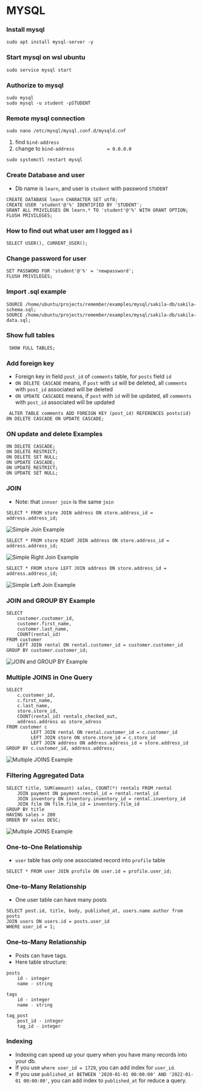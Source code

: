 # MYSQL

### Install mysql
```shell
sudo apt install mysql-server -y
```

### Start mysql on wsl ubuntu
```shell
sudo service mysql start
```

### Authorize to mysql
```shell
sudo mysql
sudo mysql -u student -pSTUDENT
```

### Remote mysql connection
```shell
sudo nano /etc/mysql/mysql.conf.d/mysqld.cnf
```
1) find `bind-address`
2) change to `bind-address            = 0.0.0.0`
```shell
sudo systemctl restart mysql
```

### Create Database and user
* Db name is `learn`, and user is `student` with password `STUDENT`
```mysql
CREATE DATABASE learn CHARACTER SET utf8;
CREATE USER 'student'@'%' IDENTIFIED BY 'STUDENT';
GRANT ALL PRIVILEGES ON learn.* TO 'student'@'%' WITH GRANT OPTION;
FLUSH PRIVILEGES;
```

### How to find out what user am I logged as i
```mysql
SELECT USER(), CURRENT_USER();
```

### Change password for user
```mysql
SET PASSWORD FOR 'student'@'%' = 'newpassword';
FLUSH PRIVILEGES;
```

### Import .sql example
```mysql
SOURCE /home/ubuntu/projects/remember/examples/mysql/sakila-db/sakila-schema.sql;
SOURCE /home/ubuntu/projects/remember/examples/mysql/sakila-db/sakila-data.sql;
```

### Show full tables
```mysql
 SHOW FULL TABLES;
```

### Add foreign key
* Foreign key in field `post_id` of `comments` table, for `posts` field `id`
* `ON DELETE CASCADE` means, if `post` with `id` will be deleted, all `comments` with `post_id` associated will be deleted 
* `ON UPDATE CASCADEE` means, if `post` with `id` will be updated, all `comments` with `post_id` associated will be updated 
```mysql
 ALTER TABLE comments ADD FOREIGN KEY (post_id) REFERENCES posts(id) ON DELETE CASCADE ON UPDATE CASCADE;
```

### ON update and delete Examples
```mysql
ON DELETE CASCADE;
ON DELETE RESTRICT;
ON DELETE SET NULL;
ON UPDATE CASCADE;
ON UPDATE RESTRICT;
ON UPDATE SET NULL;
```

### JOIN
* Note: that `innser join` is the same `join` 
```mysql
SELECT * FROM store JOIN address ON store.address_id = address.address_id;
```
<img alt="Simple Join Example" src="./examples/mysql/images/mysql_join.png" title="Join"/>

```mysql
SELECT * FROM store RIGHT JOIN address ON store.address_id = address.address_id;
```
<img alt="Simple Right Join Example" src="./examples/mysql/images/mysql_right_join.png" title="Join"/>

```mysql
SELECT * FROM store LEFT JOIN address ON store.address_id = address.address_id;
```
<img alt="Simple Left Join Example" src="./examples/mysql/images/mysql_left_join.png" title="Join"/>

### JOIN and GROUP BY Example
```mysql
SELECT 
    customer.customer_id, 
    customer.first_name, 
    customer.last_name, 
    COUNT(rental_id) 
FROM customer 
    LEFT JOIN rental ON rental.customer_id = customer.customer_id 
GROUP BY customer.customer_id;
```
<img alt="JOIN and GROUP BY Example" src="./examples/mysql/images/mysql_join_group_by.png" title="Join"/>

### Multiple JOINS in One Query
```mysql
SELECT
    c.customer_id,
    c.first_name,
    c.last_name,
    store.store_id,
    COUNT(rental_id) rentals_checked_out,
    address.address as store_adress
FROM customer c
         LEFT JOIN rental ON rental.customer_id = c.customer_id
         LEFT JOIN store ON store.store_id = c.store_id
         LEFT JOIN address ON address.address_id = store.address_id
GROUP BY c.customer_id, address.address;
```
<img alt="Multiple JOINS Example" src="./examples/mysql/images/mysql_multiple_joins.png" title="Join"/>

### Filtering Aggregated Data
```mysql
SELECT title, SUM(amount) sales, COUNT(*) rentals FROM rental
    JOIN payment ON payment.rental_id = rental.rental_id
    JOIN inventory ON inventory.inventory_id = rental.inventory_id
    JOIN film ON film.film_id = inventory.film_id
GROUP BY title
HAVING sales > 200
ORDER BY sales DESC;
```
<img alt="Multiple JOINS Example" src="./examples/mysql/images/mysql_filtering_aggregated_data.png" title="Join"/>

### One-to-One Relationship
* `user` table has only one associated record into `profile` table
```mysql
SELECT * FROM user JOIN profile ON user.id = profile.user_id;
```

### One-to-Many Relationship
* One user table can have many posts
```mysql
SELECT post.id, title, body, published_at, users.name author from posts
JOIN users ON users.id = posts.user_id
WHERE user_id = 1;
```

### One-to-Many Relationship
* Posts can have tags.
* Here table structure:
```
posts
    id - integer
    name - string
 
tags
    id - integer
    name - string
 
tag_post
    post_id - integer
    tag_id - integer
```

### Indexing
* Indexing can speed up your query when you have many records into your db.
* If you use `where user_id = 1729`, you can add index for `user_id`.
* If you use `published_at BETWEEN '2020-01-01 00:00:00' AND '2022-01-01 00:00:00'`, you can add index to `published_at` for reduce a query.
